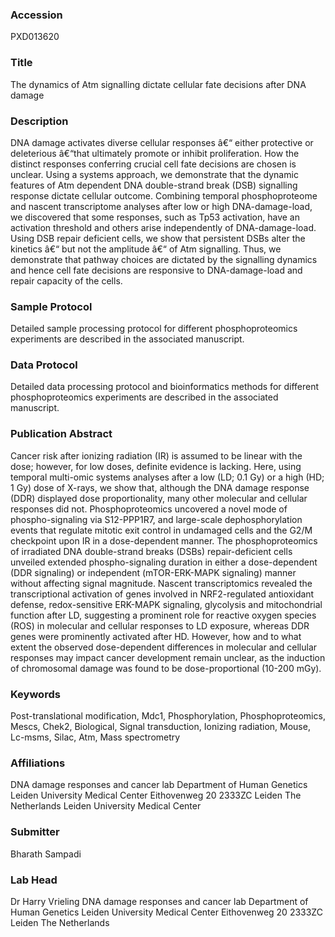 ### Accession
PXD013620

### Title
The dynamics of Atm signalling dictate cellular fate decisions after DNA damage

### Description
DNA damage activates diverse cellular responses â€“ either protective or deleterious â€“that ultimately promote or inhibit proliferation. How the distinct responses conferring crucial cell fate decisions are chosen is unclear. Using a systems approach, we demonstrate that the dynamic features of Atm dependent DNA double-strand break (DSB) signalling response dictate cellular outcome. Combining temporal phosphoproteome and nascent transcriptome analyses after low or high DNA-damage-load, we discovered that some responses, such as Tp53 activation, have an activation threshold and others arise independently of DNA-damage-load. Using DSB repair deficient cells, we show that persistent DSBs alter the kinetics â€“ but not the amplitude â€“ of Atm signalling. Thus, we demonstrate that pathway choices are dictated by the signalling dynamics and hence cell fate decisions are responsive to DNA-damage-load and repair capacity of the cells.

### Sample Protocol
Detailed sample processing protocol for different phosphoproteomics experiments are described in the associated manuscript.

### Data Protocol
Detailed data processing protocol and bioinformatics methods for different phosphoproteomics experiments are described in the associated manuscript.

### Publication Abstract
Cancer risk after ionizing radiation (IR) is assumed to be linear with the dose; however, for low doses, definite evidence is lacking. Here, using temporal multi-omic systems analyses after a low (LD; 0.1 Gy) or a high (HD; 1 Gy) dose of X-rays, we show that, although the DNA damage response (DDR) displayed dose proportionality, many other molecular and cellular responses did not. Phosphoproteomics uncovered a novel mode of phospho-signaling via S12-PPP1R7, and large-scale dephosphorylation events that regulate mitotic exit control in undamaged cells and the G2/M checkpoint upon IR in a dose-dependent manner. The phosphoproteomics of irradiated DNA double-strand breaks (DSBs) repair-deficient cells unveiled extended phospho-signaling duration in either a dose-dependent (DDR signaling) or independent (mTOR-ERK-MAPK signaling) manner without affecting signal magnitude. Nascent transcriptomics revealed the transcriptional activation of genes involved in NRF2-regulated antioxidant defense, redox-sensitive ERK-MAPK signaling, glycolysis and mitochondrial function after LD, suggesting a prominent role for reactive oxygen species (ROS) in molecular and cellular responses to LD exposure, whereas DDR genes were prominently activated after HD. However, how and to what extent the observed dose-dependent differences in molecular and cellular responses may impact cancer development remain unclear, as the induction of chromosomal damage was found to be dose-proportional (10-200 mGy).

### Keywords
Post-translational modification, Mdc1, Phosphorylation, Phosphoproteomics, Mescs, Chek2, Biological, Signal transduction, Ionizing radiation, Mouse, Lc-msms, Silac, Atm, Mass spectrometry

### Affiliations
DNA damage responses and cancer lab Department of Human Genetics Leiden University Medical Center Eithovenweg 20 2333ZC Leiden The Netherlands
Leiden University Medical Center

### Submitter
Bharath Sampadi

### Lab Head
Dr Harry Vrieling
DNA damage responses and cancer lab Department of Human Genetics Leiden University Medical Center Eithovenweg 20 2333ZC Leiden The Netherlands


